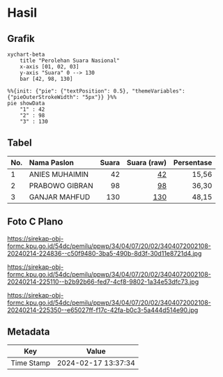 # Hasil

## Grafik

```mermaid
xychart-beta
    title "Perolehan Suara Nasional"
    x-axis [01, 02, 03]
    y-axis "Suara" 0 --> 130
    bar [42, 98, 130]
```

```mermaid
%%{init: {"pie": {"textPosition": 0.5}, "themeVariables": {"pieOuterStrokeWidth": "5px"}} }%%
pie showData
    "1" : 42
    "2" : 98
    "3" : 130
```

## Tabel

| No. | Nama Paslon    | Suara | Suara (raw) | Persentase |
|:--- |:-------------- | -----:| -----------:| ----------:|
| 1   | ANIES MUHAIMIN | 42    | [42][p-1]   | 15,56      |
| 2   | PRABOWO GIBRAN | 98    | [98][p-2]   | 36,30      |
| 3   | GANJAR MAHFUD  | 130   | [130][p-3]  | 48,15      |


[p-1]: https://github.com/gigit-pemilu/pemilu-2024/blob/main/pilpres/hitung-suara/sub/34-di-yogyakarta/sub/04-sleman/sub/07-depok/sub/2002-maguwoharjo/sub/108-tps/sub/paslon-1.txt
[p-2]: https://github.com/gigit-pemilu/pemilu-2024/blob/main/pilpres/hitung-suara/sub/34-di-yogyakarta/sub/04-sleman/sub/07-depok/sub/2002-maguwoharjo/sub/108-tps/sub/paslon-2.txt
[p-3]: https://github.com/gigit-pemilu/pemilu-2024/blob/main/pilpres/hitung-suara/sub/34-di-yogyakarta/sub/04-sleman/sub/07-depok/sub/2002-maguwoharjo/sub/108-tps/sub/paslon-3.txt

## Foto C Plano

https://sirekap-obj-formc.kpu.go.id/54dc/pemilu/ppwp/34/04/07/20/02/3404072002108-20240214-224836--c50f9480-3ba5-490b-8d3f-30d11e8721d4.jpg

https://sirekap-obj-formc.kpu.go.id/54dc/pemilu/ppwp/34/04/07/20/02/3404072002108-20240214-225110--b2b92b66-fed7-4cf8-9802-1a34e53dfc73.jpg

https://sirekap-obj-formc.kpu.go.id/54dc/pemilu/ppwp/34/04/07/20/02/3404072002108-20240214-225350--e65027ff-f17c-42fa-b0c3-5a444d514e90.jpg


## Metadata

| Key        | Value               |
| ---------- | ------------------- |
| Time Stamp | 2024-02-17 13:37:34 |



